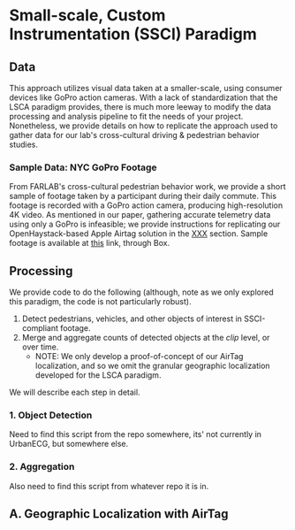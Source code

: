 # Small-scale, Custom Instrumentation (SSCI) Paradigm

## Data 
This approach utilizes visual data taken at a smaller-scale, using consumer devices like GoPro action cameras. With a lack of standardization that the LSCA paradigm provides, there is much more leeway to modify the data processing and analysis pipeline to fit the needs of your project. Nonetheless, we provide details on how to replicate the approach used to gather data for our lab's cross-cultural driving & pedestrian behavior studies. 


### Sample Data: NYC GoPro Footage 
From FARLAB's cross-cultural pedestrian behavior work, we provide a short sample of footage taken by a participant during their daily commute. This footage is recorded with a GoPro action camera, producing high-resolution 4K video. As mentioned in our paper, gathering accurate telemetry data using only a GoPro is infeasible; we provide instructions for replicating our OpenHaystack-based Apple Airtag solution in the [XXX](LINK) section. Sample footage is available at [this](https://cornell.box.com/v/urban-fingerprinting-sample) link, through Box. 


## Processing 
We provide code to do the following (although, note as we only explored this paradigm, the code is not particularly robust). 
1. Detect pedestrians, vehicles, and other objects of interest in SSCI-compliant footage. 
2. Merge and aggregate counts of detected objects at the *clip* level, or over time. 
    - NOTE: We only develop a proof-of-concept of our AirTag localization, and so we omit the granular geographic localization developed for the LSCA paradigm. 

We will describe each step in detail.

### 1. Object Detection
Need to find this script from the repo somewhere, its' not currently in UrbanECG, but somewhere else. 

### 2. Aggregation 
Also need to find this script from whatever repo it is in.




## A. Geographic Localization with AirTag
